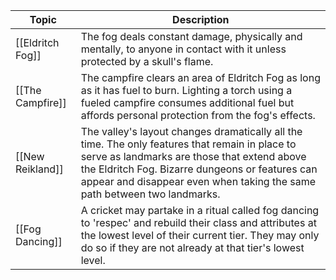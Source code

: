 Topic | Description
-- | --
[[Eldritch Fog]] | The fog deals constant damage, physically and mentally, to anyone in contact with it unless protected by a skull's flame.
[[The Campfire]] | The campfire clears an area of Eldritch Fog as long as it has fuel to burn. Lighting a torch using a fueled campfire consumes additional fuel but affords personal protection from the fog's effects.
[[New Reikland]] | The valley's layout changes dramatically all the time. The only features that remain in place to serve as landmarks are those that extend above the Eldritch Fog. Bizarre dungeons or features can appear and disappear even when taking the same path between two landmarks.
[[Fog Dancing]] | A cricket may partake in a ritual called fog dancing to 'respec' and rebuild their class and attributes at the lowest level of their current tier. They may only do so if they are not already at that tier's lowest level.


